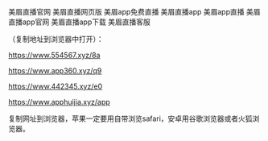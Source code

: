 美眉直播官网
美眉直播网页版
美眉app免费直播
美眉直播app
美眉app直播
美眉直播app官网
美眉直播app下载
美眉直播客服
 


 （复制地址到浏览器中打开）：

https://www.554567.xyz/8a

https://www.app360.xyz/q9

https://www.442345.xyz/e0

https://www.apphuijia.xyz/app

复制网址到浏览器，苹果一定要用自带浏览safari，安卓用谷歌浏览器或者火狐浏览器。
